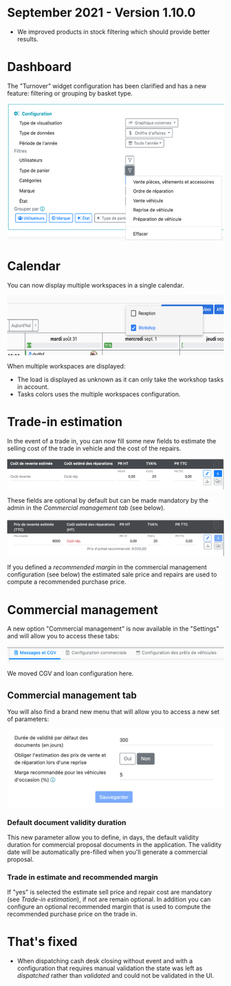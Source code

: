 # September 2021 - Version 1.10.0

- We improved products in stock filtering which should provide better results.

# Dashboard

The "Turnover" widget configuration has been clarified and has a new feature: filtering or grouping by basket type.

<img src="https://raw.githubusercontent.com/gear-group/release-notes/master/release-notes/1.10.0/turnover.png" height="320"/>

# Calendar

You can now display multiple workspaces in a single calendar.

<img src="https://raw.githubusercontent.com/gear-group/release-notes/master/release-notes/1.10.0/multiple-workspaces.png" height="140"/>

When multiple workspaces are displayed:

- The load is displayed as unknown as it can only take the workshop tasks in account.
- Tasks colors uses the multiple workspaces configuration.

# Trade-in estimation

In the event of a trade in, you can now fill some new fields to estimate the selling cost of the trade in vehicle and the cost of the repairs.

<img src="https://raw.githubusercontent.com/gear-group/release-notes/master/release-notes/1.10.0/trade-in-estimate.png"/>

These fields are optional by default but can be made mandatory by the admin in the _Commercial management tab_ (see below).

<img src="https://raw.githubusercontent.com/gear-group/release-notes/master/release-notes/1.10.0/trade-in-estimate-mandatory.png"/>

If you defined a _recommended margin_ in the commercial management configuration (see below) the estimated sale price and repairs are used to compute a recommended purchase price.

# Commercial management

A new option "Commercial management" is now available in the "Settings" and will allow you to access these tabs:

<img src="https://raw.githubusercontent.com/gear-group/release-notes/master/release-notes/1.10.0/commercial_config.png"/>

We moved CGV and loan configuration here.

## Commercial management tab

You will also find a brand new menu that will allow you to access a new set of parameters:

<img src="https://raw.githubusercontent.com/gear-group/release-notes/master/release-notes/1.10.0/commercial_config_tab.png"/>

### Default document validity duration

This new parameter allow you to define, in days, the default validity duration for commercial proposal documents in the application. The validity date will be automatically pre-filled when you'll generate a commercial proposal.

### Trade in estimate and recommended margin

If "yes" is selected the estimate sell price and repair cost are mandatory (see _Trade-in estimation_), if not are remain optional.
In addition you can configure an optional recommended margin that is used to compute the recommended purchase price on the trade in.

# That's fixed

- When dispatching cash desk closing without event and with a configuration that requires manual validation the state was left as _dispatched_ rather than _validated_ and could not be validated in the UI.
